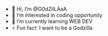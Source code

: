 - 👋 Hi, I’m @G0dZilLAaA
- 👀 I’m interested in coding opportunity 
- 🌱 I’m currently learning WEB DEV
- ⚡ Fun fact: I want to be a Godzilla 

<!---
G0dZilLAaA/G0dZilLAaA is a ✨ special ✨ repository because its `README.md` (this file) appears on your GitHub profile.
You can click the Preview link to take a look at your changes.
--->
